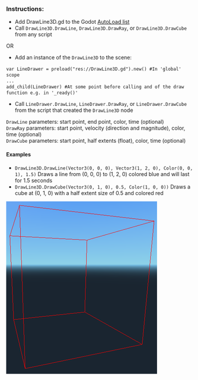 ### Instructions:
- Add DrawLine3D.gd to the Godot [AutoLoad list](http://docs.godotengine.org/en/3.0/getting_started/step_by_step/singletons_autoload.html)  
- Call `DrawLine3D.DrawLine`, `DrawLine3D.DrawRay`, or `DrawLine3D.DrawCube` from any script  

OR  

- Add an instance of the `DrawLine3D` to the scene:  
```
var LineDrawer = preload("res://DrawLine3D.gd").new() #In 'global' scope  
...
add_child(LineDrawer) #At some point before calling and of the draw function e.g. in '_ready()'
```
- Call `LineDrawer.DrawLine`, `LineDrawer.DrawRay`, or `LineDrawer.DrawCube` from the script that created the `DrawLine3D` node

`DrawLine` parameters: start point, end point, color, time (optional)  
`DrawRay` parameters: start point, velocity (direction and magnitude), color, time (optional)  
`DrawCube` parameters: start point, half extents (float), color, time (optional)  

#### Examples
- `DrawLine3D.DrawLine(Vector3(0, 0, 0), Vector3(1, 2, 0), Color(0, 0, 1), 1.5)` Draws a line from (0, 0, 0) to (1, 2, 0) colored blue and will last for 1.5 seconds
- `DrawLine3D.DrawCube(Vector3(0, 1, 0), 0.5, Color(1, 0, 0))` Draws a cube at (0, 1, 0) with a half extent size of 0.5 and colored red

![Cube example](/CubeExample.png?raw=true "Cube example")
